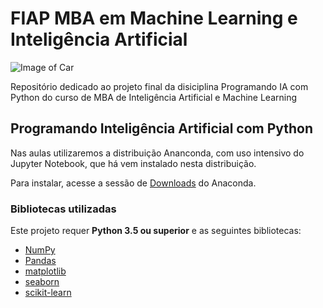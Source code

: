 # FIAP MBA em Machine Learning e Inteligência Artificial

![Image of Car](https://github.com/michelpf/fiap-ml-prog-ia-python-capstone/imagens/car.jpg)

Repositório dedicado ao projeto final da disiciplina Programando IA com Python do curso de MBA de Inteligência Artificial e Machine Learning

## Programando Inteligência Artificial com Python

Nas aulas utilizaremos a distribuição Ananconda, com uso intensivo do Jupyter Notebook, que há vem instalado nesta distribuição.

Para instalar, acesse a sessão de [Downloads](https://www.anaconda.com/download) do Anaconda.

### Bibliotecas utilizadas

Este projeto requer **Python 3.5 ou superior** e as seguintes bibliotecas:

- [NumPy](http://www.numpy.org/)
- [Pandas](http://pandas.pydata.org/)
- [matplotlib](http://matplotlib.org/)
- [seaborn](http://seaborn.pydata.org/)
- [scikit-learn](http://scikit-learn.org/stable/)
